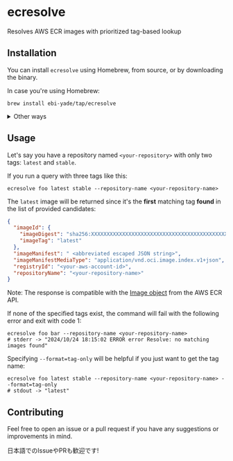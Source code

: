 # ecresolve

Resolves AWS ECR images with prioritized tag-based lookup

## Installation

You can install `ecresolve` using Homebrew, from source, or by downloading the binary.

In case you're using Homebrew:

```shell
brew install ebi-yade/tap/ecresolve
```

<details>

<summary>Other ways</summary>

### From Source

```shell
go install github.com/ebi-yade/ecresolve/cmd/ecresolve@latest
```

### Downloading the Binary

You can download the binary from the [releases page](https://github.com/ebi-yade/ecresolve/releases/),

</details>

## Usage

Let's say you have a repository named `<your-repository>` with only two tags: `latest` and `stable`.

If you run a query with three tags like this:

```shell
ecresolve foo latest stable --repository-name <your-repository-name>
```

The `latest` image will be returned since it's the **first** matching tag **found** in the list of provided candidates:

```json
{
  "imageId": {
    "imageDigest": "sha256:XXXXXXXXXXXXXXXXXXXXXXXXXXXXXXXXXXXXXXXXXXXXXXXXXXXXXXXX",
    "imageTag": "latest"
  },
  "imageManifest": " <abbreviated escaped JSON string>",
  "imageManifestMediaType": "application/vnd.oci.image.index.v1+json",
  "registryId": "<your-aws-account-id>",
  "repositoryName": "<your-repository-name>"
}
```
Note: The response is compatible with the [Image object](https://docs.aws.amazon.com/AmazonECR/latest/APIReference/API_Image.html) from the AWS ECR API.

If none of the specified tags exist, the command will fail with the following error and exit with code 1:

```shell
ecresolve foo bar --repository-name <your-repository-name>
# stderr -> "2024/10/24 18:15:02 ERROR error Resolve: no matching images found"
```

Specifying `--format=tag-only` will be helpful if you just want to get the tag name:

```shell
ecresolve foo latest stable --repository-name <your-repository-name> --format=tag-only
# stdout -> "latest"
```

## Contributing

Feel free to open an issue or a pull request if you have any suggestions or improvements in mind.

日本語でのIssueやPRも歓迎です!
